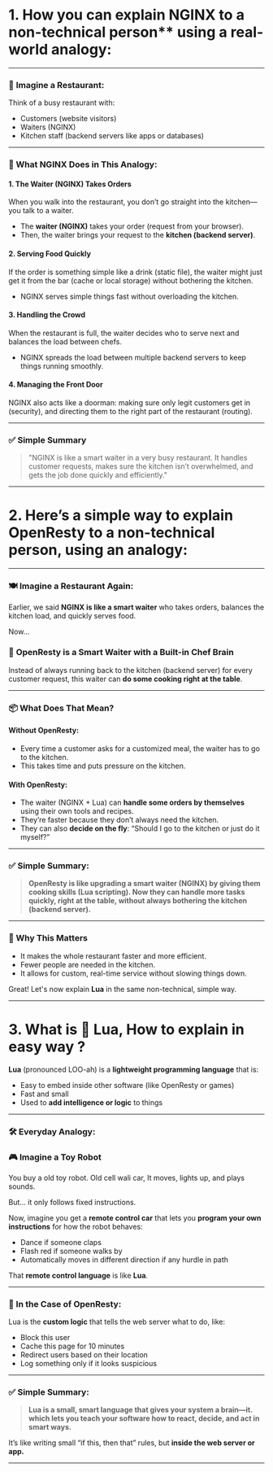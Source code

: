 # 1. How you can explain NGINX to a non-technical person** using a real-world analogy:

---

### 🏢 **Imagine a Restaurant:**

Think of a busy restaurant with:

* Customers (website visitors)
* Waiters (NGINX)
* Kitchen staff (backend servers like apps or databases)

---

### 🔁 What NGINX Does in This Analogy:

#### 1. **The Waiter (NGINX) Takes Orders**

When you walk into the restaurant, you don’t go straight into the kitchen—you talk to a waiter.

* The **waiter (NGINX)** takes your order (request from your browser).
* Then, the waiter brings your request to the **kitchen (backend server)**.

#### 2. **Serving Food Quickly**

If the order is something simple like a drink (static file), the waiter might just get it from the bar (cache or local storage) without bothering the kitchen.

* NGINX serves simple things fast without overloading the kitchen.

#### 3. **Handling the Crowd**

When the restaurant is full, the waiter decides who to serve next and balances the load between chefs.

* NGINX spreads the load between multiple backend servers to keep things running smoothly.

#### 4. **Managing the Front Door**

NGINX also acts like a doorman: making sure only legit customers get in (security), and directing them to the right part of the restaurant (routing).

---

### ✅ Simple Summary

> "NGINX is like a smart waiter in a very busy restaurant. It handles customer requests, makes sure the kitchen isn’t overwhelmed, and gets the job done quickly and efficiently."

---

# 2. Here’s a simple way to explain OpenResty to a non-technical person, using an analogy:

---

### 🍽️ Imagine a Restaurant Again:

Earlier, we said **NGINX is like a smart waiter** who takes orders, balances the kitchen load, and quickly serves food.

Now…

### 🧠 **OpenResty is a Smart Waiter with a Built-in Chef Brain**

Instead of always running back to the kitchen (backend server) for every customer request, this waiter can **do some cooking right at the table**.

---

### 📦 What Does That Mean?

#### Without OpenResty:

* Every time a customer asks for a customized meal, the waiter has to go to the kitchen.
* This takes time and puts pressure on the kitchen.

#### With OpenResty:

* The waiter (NGINX + Lua) can **handle some orders by themselves** using their own tools and recipes.
* They’re faster because they don’t always need the kitchen.
* They can also **decide on the fly**: “Should I go to the kitchen or just do it myself?”

---

### ✅ Simple Summary:

> **OpenResty is like upgrading a smart waiter (NGINX) by giving them cooking skills (Lua scripting). Now they can handle more tasks quickly, right at the table, without always bothering the kitchen (backend server).**

---

### 🧩 Why This Matters

* It makes the whole restaurant faster and more efficient.
* Fewer people are needed in the kitchen.
* It allows for custom, real-time service without slowing things down.

Great! Let's now explain **Lua** in the same non-technical, simple way.

---

# 3. What is 🧠 Lua, How to explain in easy way ?

**Lua** (pronounced LOO-ah) is a **lightweight programming language** that is:

* Easy to embed inside other software (like OpenResty or games)
* Fast and small
* Used to **add intelligence or logic** to things

---

### 🛠️ Everyday Analogy:

### 🎮 Imagine a Toy Robot

You buy a old toy robot. Old cell wali car, It moves, lights up, and plays sounds.

But… it only follows fixed instructions.

Now, imagine you get a **remote control car** that lets you **program your own instructions** for how the robot behaves:

* Dance if someone claps
* Flash red if someone walks by
* Automatically moves in different direction if any hurdle in path

That **remote control language** is like **Lua**.

---

### 🧩 In the Case of OpenResty:

Lua is the **custom logic** that tells the web server what to do, like:

* Block this user
* Cache this page for 10 minutes
* Redirect users based on their location
* Log something only if it looks suspicious

---

### ✅ Simple Summary:

> **Lua is a small, smart language that gives your system a brain—it. which lets you teach your software how to react, decide, and act in smart ways.**

It’s like writing small “if this, then that” rules, but **inside the web server or app.**

---





